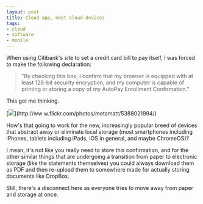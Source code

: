 ```yaml
---
layout: post
title: Cloud app, meet cloud devices
tags:
- cloud
- software
- mobile
---
```

When using Citibank's site to set a credit card bill to pay itself, I was
forced to make the following declaration:

> "By checking this box, I confirm that my browser is equipped with at least
128-bit security encryption, and my computer is capable of printing or storing
a copy of my AutoPay Enrollment Confirmation."

  
This got me thinking.

[![](http://farm6.static.flickr.com/5215/5388021994_57365e7071.jpg)](http://ww
w.flickr.com/photos/metamatt/5388021994/)

How's that going to work for the new, increasingly popular breed of devices
that abstract away or eliminate local storage (most smartphones including
iPhones, tablets including iPads, iOS in general, and maybe ChromeOS)?

I mean, it's not like you really need to store this confirmation, and for the
other similar things that are undergoing a transition from paper to electronic
storage (like the statements themselves) you could always download them as PDF
and then re-upload them to somewhere made for actually storing documents like
DropBox.

Still, there's a disconnect here as everyone tries to move away from paper and
storage at once.


